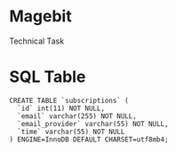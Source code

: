 # Magebit
Technical Task

# SQL Table
```
CREATE TABLE `subscriptions` (
  `id` int(11) NOT NULL,
  `email` varchar(255) NOT NULL,
  `email_provider` varchar(55) NOT NULL,
  `time` varchar(55) NOT NULL
) ENGINE=InnoDB DEFAULT CHARSET=utf8mb4;
```
